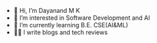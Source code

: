 - 👋 Hi, I’m Dayanand M K
- 👀 I’m interested in Software Development and AI
- 🌱 I’m currently learning B.E. CSE(AI&ML)
- ✍🏻 I write blogs and tech reviews

<!---
Dayanand-MK/Dayanand-MK is a ✨ special ✨ repository because its `README.md` (this file) appears on your GitHub profile.
You can click the Preview link to take a look at your changes.
--->
